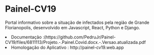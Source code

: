 # Painel-CV19
Portal informativo sobre a situação de infectados pela região de Grande Florianopolis, desenvolvido em Javascript, React, Python e Django.

<li> Documentação :(https://github.com/PedruJr/Painel-CV19/files/6811113/Projeto.-.Painel.Covid.docx.-.Versao.atualizada.pdf</li>


<li>Homologação do Aplicativo : http://painel-cv19.web.app</li>
